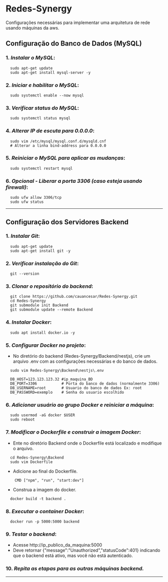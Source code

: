 # Redes-Synergy
Configurações necessárias para implementar uma arquitetura de rede usando máquinas da aws.

## Configuração do Banco de Dados (MySQL)

### 1. *Instalar o MySQL*:
```
  sudo apt-get update
  sudo apt-get install mysql-server -y
```

### 2. *Iniciar e habilitar o MySQL*:
```
  sudo systemctl enable --now mysql
```

### 3. *Verificar status do MySQL*:
```
  sudo systemctl status mysql
```

### 4. *Alterar IP de escuta para 0.0.0.0*:
```
  sudo vim /etc/mysql/mysql.conf.d/mysqld.cnf
  # Alterar a linha bind-address para 0.0.0.0
```

### 5. *Reiniciar o MySQL para aplicar as mudanças*:
```
  sudo systemctl restart mysql
```

### 6. *Opcional - Liberar a porta 3306 (caso esteja usando firewall)*:
```
  sudo ufw allow 3306/tcp
  sudo ufw status
```

<hr/>

## Configuração dos Servidores Backend

### 1. *Instalar Git*:
```
  sudo apt-get update
  sudo apt-get install git -y
```

### 2. *Verificar instalação do Git*:
```
  git --version
```

### 3. *Clonar o repositório do backend*:
```
  git clone https://github.com/cauancesar/Redes-Synergy.git
  cd Redes-Synergy
  git submodule init Backend
  git submodule update --remote Backend
```

### 4. *Instalar Docker*:
```
  sudo apt install docker.io -y
```

### 5. *Configurar Docker no projeto*:

* No diretório do backend (Redes-Synergy/Backend/nestjs), crie um arquivo .env com as configurações necessárias e do banco de dados.
```
  sudo vim Redes-Synergy\Backend\nestjs\.env
```
```.env
  DB_HOST=123.123.123.32 #ip_maquina_BD
  DB_PORT=3306           # Porta do banco de dados (normalmente 3306)
  DB_USERNAME=root       # Usuario do banco de dados Ex: root
  DB_PASSWORD=exemplo    # Senha do usuario escolhido
```

### 6. *Adicionar usuário ao grupo Docker e reiniciar a máquina*:
```
  sudo usermod -aG docker $USER
  sudo reboot
```

### 7. *Modificar o Dockerfile e construir a imagem Docker*:
* Ente no diretório Backend onde o Dockerfile está localizado e modifique o arquivo.
```
  cd Redes-Synergy\Backend
  sudo vim Dockerfile
```

* Adicione ao final do Dockerfile.
```
    CMD ["npm", "run", "start:dev"]
```

* Construa a imagem do docker.
```
  docker build -t backend .
```

### 8. *Executar o container Docker*:
```
  docker run -p 5000:5000 backend
```

### 9. *Testar o backend*:
* Acesse http://ip_publico_da_maquina:5000
* Deve retornar {"message":"Unauthorized","statusCode":401} indicando que o backend está ativo, mas você não está autenticado.

### 10. *Repita as etapas para as outras máquinas backend.*

<hr/>
